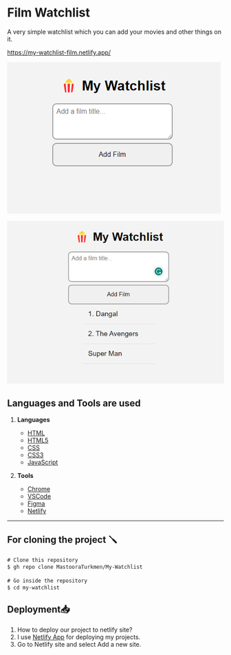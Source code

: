# Film Watchlist
A very simple watchlist which you can add your movies and other things on it.

https://my-watchlist-film.netlify.app/

![Alt text](./images/image.png)

![Alt text](./images/Watchlist.png)


## Languages and Tools are used

1. **Languages**

    + [HTML](https://github.com/topics/html)
    + [HTML5](https://github.com/topics/html5)
    + [CSS](https://github.com/topics/css)
    + [CSS3](https://github.com/topics/css3)
    + [JavaScript](https://github.com/topics/javascript)

2. **Tools** 

    + [Chrome](https://github.com/topics/chrome)
    + [VSCode](https://github.com/topics/vscode)
    + [Figma](https://github.com/topics/figma)
    + [Netlify](https://github.com/topics/netlify)

-----


## For cloning the project 🪛

```
# Clone this repository
$ gh repo clone MastooraTurkmen/My-Watchlist

# Go inside the repository
$ cd my-watchlist

```


## Deployment📥
1. How to deploy our project to netlify site?
2. I use [Netlify App](https://app.netlify.com/) for deploying my projects.
3. Go to Netlify site and select Add a new site.
